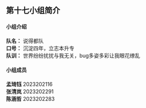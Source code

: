 ## 第十七小组简介
#### 小组介绍
**队名：** 说得都队  <br/>
**口号：** 沉淀四年，立志本升专 <br/>
**队训：** 世界纷纷扰扰与我无关，bug多姿多彩让我眼花缭乱 <br/>
#### 小组成员
**孟琦钰**  2023202116<br/>
**张清岚**  2023202291<br/>
**陈涵哲**  2023202283<br/>
